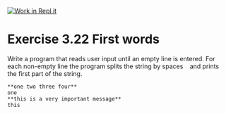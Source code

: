 [![Work in Repl.it](https://classroom.github.com/assets/work-in-replit-14baed9a392b3a25080506f3b7b6d57f295ec2978f6f33ec97e36a161684cbe9.svg)](https://classroom.github.com/online_ide?assignment_repo_id=3461393&assignment_repo_type=AssignmentRepo)
# Exercise 3.22 First words

Write a program that reads user input until an empty line is entered. For each non-empty line the program splits the string by spaces ` `  and prints the first part of the string.

```plaintext
**one two three four**
one
**this is a very important message**
this
```
